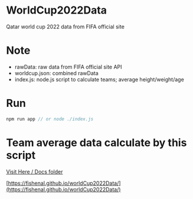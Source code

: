 # WorldCup2022Data
Qatar world cup 2022 data from FIFA official site

# Note
- rawData: raw data from FIFA official site API
- worldcup.json: combined rawData
- index.js: node.js script to calculate teams; average height/weight/age

# Run
```javascript
npm run app // or node ./index.js
```

# Team average data calculate by this script
[Visit Here / Docs folder](docs/index.md)

[https://fishenal.github.io/worldCup2022Data/](https://fishenal.github.io/worldCup2022Data/)
